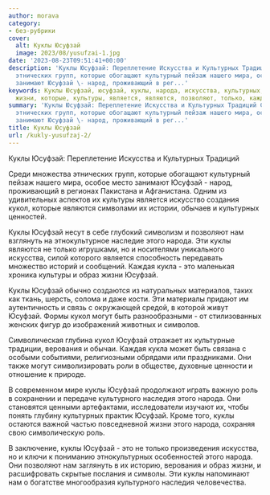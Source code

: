 ```yaml
---
author: morava
category:
- без-рубрики
cover:
  alt: Куклы Юсуфзай
  image: 2023/08/yusufzai-1.jpg
date: '2023-08-23T09:51:41+00:00'
description: 'Куклы Юсуфзай: Переплетение Искусства и Культурных Традиций Среди множества
  этнических групп, которые обогащают культурный пейзаж нашего мира, особое место
  занимают Юсуфзай \- народ, проживающий в рег...'
keywords: Куклы Юсуфзай, юсуфзай, куклы, народа, искусства, культурных, кукол, нам,
  жизни, которые, культуры, является, являются, позволяют, только, каждая
summary: 'Куклы Юсуфзай: Переплетение Искусства и Культурных Традиций Среди множества
  этнических групп, которые обогащают культурный пейзаж нашего мира, особое место
  занимают Юсуфзай \- народ, проживающий в рег...'
title: Куклы Юсуфзай
url: /kukly-yusufzaj-2/
---
```


Куклы Юсуфзай: Переплетение Искусства и Культурных Традиций

Среди множества этнических групп, которые обогащают культурный пейзаж нашего мира, особое место занимают Юсуфзай \- народ, проживающий в регионах Пакистана и Афганистана. Одним из удивительных аспектов их культуры является искусство создания кукол, которые являются символами их истории, обычаев и культурных ценностей.

Куклы Юсуфзай несут в себе глубокий символизм и позволяют нам взглянуть на этнокультурное наследие этого народа. Эти куклы являются не только игрушками, но и носителями уникального искусства, силой которого является способность передавать множество историй и сообщений. Каждая кукла \- это маленькая хроника культуры и образ жизни Юсуфзай.

Куклы Юсуфзай обычно создаются из натуральных материалов, таких как ткань, шерсть, солома и даже кости. Эти материалы придают им аутентичность и связь с окружающей средой, в которой живут Юсуфзай. Формы кукол могут быть разнообразными \- от стилизованных женских фигур до изображений животных и символов.

Символическая глубина кукол Юсуфзай отражает их культурные традиции, верования и обычаи. Каждая кукла может быть связана с особыми событиями, религиозными обрядами или праздниками. Они также могут символизировать роли в обществе, духовные ценности и отношение к природе.

В современном мире куклы Юсуфзай продолжают играть важную роль в сохранении и передаче культурного наследия этого народа. Они становятся ценными артефактами, исследователи изучают их, чтобы понять глубину культурных практик Юсуфзай. Кроме того, куклы остаются важной частью повседневной жизни этого народа, сохраняя свою символическую роль.

В заключение, куклы Юсуфзай \- это не только произведения искусства, но и ключи к пониманию этнокультурных особенностей этого народа. Они позволяют нам заглянуть в их историю, верования и образ жизни, и расшифровать скрытые послания и символы. Эти куклы напоминают нам о богатстве многообразия культурного наследия человечества.